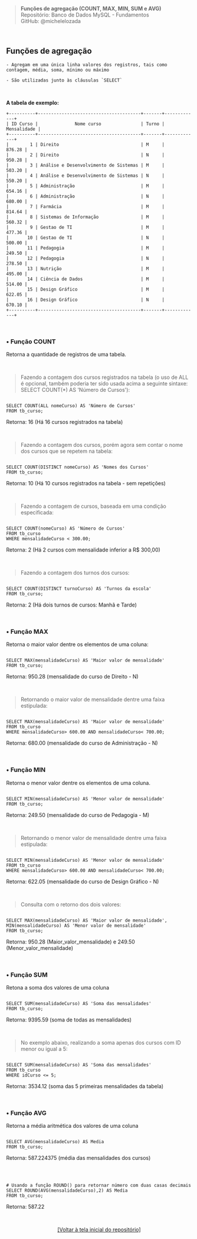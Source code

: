 > **Funções de agregação (COUNT, MAX, MIN, SUM e AVG)**  
> Repositório: Banco de Dados MySQL - Fundamentos  
> GitHub: @michelelozada
&nbsp;
     
&nbsp;  
## Funções de agregação
```
- Agregam em uma única linha valores dos registros, tais como contagem, média, soma, mínimo ou máximo 

- São utilizadas junto às cláusulas `SELECT`
```
     
&nbsp;  

**A tabela de exemplo:**  
```
+----------+---------------------------------------+-------+-------------+
| ID Curso |              Nome curso               | Turno | Mensalidade |
+----------+---------------------------------------+-------+-------------+
|        1 | Direito                               | M     |      876.28 |
|        2 | Direito                               | N     |      950.28 |
|        3 | Análise e Desenvolvimento de Sistemas | M     |      503.20 |
|        4 | Análise e Desenvolvimento de Sistemas | N     |      550.20 |
|        5 | Administração                         | M     |      654.16 |
|        6 | Administração                         | N     |      680.00 |
|        7 | Farmácia                              | M     |      814.64 |
|        8 | Sistemas de Informação                | M     |      560.32 |
|        9 | Gestao de TI                          | M     |      477.36 |
|       10 | Gestao de TI                          | N     |      500.00 |
|       11 | Pedagogia                             | M     |      249.50 |
|       12 | Pedagogia                             | N     |      278.50 |
|       13 | Nutrição                              | M     |      495.00 |
|       14 | Ciência de Dados                      | M     |      514.00 |
|       15 | Design Gráfico                        | M     |      622.05 |
|       16 | Design Gráfico                        | N     |      670.10 |
+----------+---------------------------------------+-------+-------------+
```

&nbsp;
     
### • Função COUNT
Retorna a quantidade de registros de uma tabela.  

&nbsp;  

> Fazendo a contagem dos cursos registrados na tabela (o uso de ALL é opcional, também poderia ter sido usada acima a seguinte sintaxe: SELECT COUNT(*) AS 'Número de Cursos'):  
```mysql

SELECT COUNT(ALL nomeCurso) AS 'Número de Cursos'  
FROM tb_curso;  
```
Retorna: 16 (Há 16 cursos registrados na tabela)

&nbsp;  

> Fazendo a contagem dos cursos, porém agora sem contar o nome dos cursos que se repetem na tabela:
```mysql

SELECT COUNT(DISTINCT nomeCurso) AS 'Nomes dos Cursos'
FROM tb_curso;  
```
Retorna: 10 (Há 10 cursos registrados na tabela - sem repetições)

&nbsp;  

> Fazendo a contagem de cursos, baseada em uma condição especificada:
```mysql

SELECT COUNT(nomeCurso) AS 'Número de Cursos' 
FROM tb_curso 
WHERE mensalidadeCurso < 300.00;  
```
Retorna: 2  (Há 2 cursos com mensalidade inferior a R$ 300,00)

&nbsp;  

> Fazendo a contagem dos turnos dos cursos:
```mysql

SELECT COUNT(DISTINCT turnoCurso) AS 'Turnos da escola' 
FROM tb_curso;
```
Retorna: 2  (Há dois turnos de cursos: Manhã e Tarde)

&nbsp;
     
### • Função MAX
Retorna o maior valor dentre os elementos de uma coluna:

```mysql

SELECT MAX(mensalidadeCurso) AS 'Maior valor de mensalidade'
FROM tb_curso; 
```
Retorna: 950.28 (mensalidade do curso de Direito - N)

&nbsp;

> Retornando o maior valor de mensalidade dentre uma faixa estipulada:
```mysql

SELECT MAX(mensalidadeCurso) AS 'Maior valor de mensalidade'
FROM tb_curso 
WHERE mensalidadeCurso> 600.00 AND mensalidadeCurso< 700.00;  
```
Retorna: 680.00 (mensalidade do curso de Administração - N)

&nbsp;
     
### • Função MIN
Retorna o menor valor dentre os elementos de uma coluna.
```mysql

SELECT MIN(mensalidadeCurso) AS 'Menor valor de mensalidade'
FROM tb_curso; 
```
Retorna: 249.50 (mensalidade do curso de Pedagogia - M)

&nbsp;

> Retornando o menor valor de mensalidade dentre uma faixa estipulada:
```mysql

SELECT MIN(mensalidadeCurso) AS 'Menor valor de mensalidade'
FROM tb_curso 
WHERE mensalidadeCurso> 600.00 AND mensalidadeCurso< 700.00;  
```
Retorna: 622.05 (mensalidade do curso de Design Gráfico - N)

&nbsp;

> Consulta com o retorno dos dois valores:
```mysql

SELECT MAX(mensalidadeCurso) AS 'Maior valor de mensalidade', MIN(mensalidadeCurso) AS 'Menor valor de mensalidade'
FROM tb_curso;   
```
Retorna: 950.28 (Maior_valor_mensalidade) e 249.50 (Menor_valor_mensalidade)

&nbsp;
     
### • Função SUM
Retona a soma dos valores de uma coluna
```mysql

SELECT SUM(mensalidadeCurso) AS 'Soma das mensalidades'
FROM tb_curso; 
```
Retorna: 9395.59 (soma de todas as mensalidades)

&nbsp;  

> No exemplo abaixo, realizando a soma apenas dos cursos com ID menor ou igual a 5:
```mysql

SELECT SUM(mensalidadeCurso) AS 'Soma das mensalidades'
FROM tb_curso 
WHERE idCurso <= 5;
```
Retorna: 3534.12 (soma das 5 primeiras mensalidades da tabela)

&nbsp;
     
### • Função AVG
Retorna a média aritmética dos valores de uma coluna

```mysql

SELECT AVG(mensalidadeCurso) AS Media
FROM tb_curso; 
```
Retorna: 587.224375 (média das mensalidades dos cursos)

&nbsp;

```mysql

# Usando a função ROUND() para retornar número com duas casas decimais
SELECT ROUND(AVG(mensalidadeCurso),2) AS Media
FROM tb_curso;  
```
Retorna: 587.22 

&nbsp;

<div align="center">
<a href="https://github.com/michelelozada/MySQL-Study-Notes">[Voltar à tela inicial do repositório]</a>
</div>